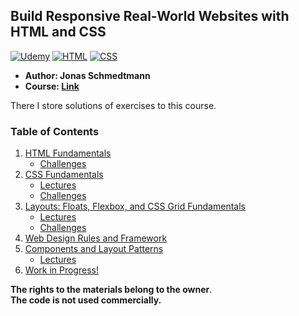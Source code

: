 ## Build Responsive Real-World Websites with HTML and CSS

[![Udemy](https://img.shields.io/badge/Udemy-black?style=for-the-badge&logo=udemy&logoColor=%black)](#)
[![HTML](https://img.shields.io/badge/HTML-DD4A25?style=for-the-badge&logo=html5&logoColor=white)](#)
[![CSS](https://img.shields.io/badge/CSS-254ADD?style=for-the-badge&logo=css3&logoColor=white)](#)

- **Author: Jonas Schmedtmann** <br>
- **Course: [**Link**](https://www.udemy.com/course/design-and-develop-a-killer-website-with-html5-and-css3/)** <br>

There I store solutions of exercises to this course.

### Table of Contents
1. [HTML Fundamentals](./01-HTML-Fundamentals)
   - [Challenges](./01-HTML-Fundamentals/Challenges)
2. [CSS Fundamentals](./02-CSS-Fundamentals)
   - [Lectures](./02-CSS-Fundamentals/Lectures)
   - [Challenges](./02-CSS-Fundamentals/Challenges)
3. [Layouts: Floats, Flexbox, and CSS Grid Fundamentals](./03-CSS-Layouts)
   - [Lectures](./03-CSS-Layouts/Lectures)
   - [Challenges](./03-CSS-Layouts/Challenges)
4. [Web Design Rules and Framework](./04-Design)
5. [Components and Layout Patterns](./05-Components)
   - [Lectures](./05-Components/Lectures)
6. [Work in Progress!](#)

**The rights to the materials belong to the owner**.<br>
**The code is not used commercially.**